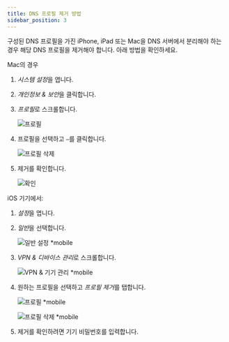 ```yaml
---
title: DNS 프로필 제거 방법
sidebar_position: 3
---
```


구성된 DNS 프로필을 가진 iPhone, iPad 또는 Mac을 DNS 서버에서 분리해야 하는 경우 해당 DNS 프로필을 제거해야 합니다. 아래 방법을 확인하세요.

Mac의 경우

1. *시스템 설정*을 엽니다.

1. *개인정보 & 보안*을 클릭합니다.

1. *프로필*로 스크롤합니다.

    ![프로필](https://cdn.adtidy.org/content/kb/dns/private/solving_problems/deleting-dns-profile/profiles.png)

1. 프로필을 선택하고 `–`를 클릭합니다.

    ![프로필 삭제](https://cdn.adtidy.org/content/kb/dns/private/solving_problems/deleting-dns-profile/delete.png)

1. 제거를 확인합니다.

    ![확인](https://cdn.adtidy.org/content/kb/dns/private/solving_problems/deleting-dns-profile/confirm.png)

iOS 기기에서:

1. *설정*을 엽니다.

1. *일반*을 선택합니다.

    ![일반 설정 *mobile](https://cdn.adtidy.org/content/kb/dns/private/solving_problems/deleting-dns-profile/general.jpeg)

1. *VPN & 디바이스 관리*로 스크롤합니다.

    ![VPN & 기기 관리 *mobile](https://cdn.adtidy.org/content/kb/dns/private/solving_problems/deleting-dns-profile/vpn.jpeg)

1. 원하는 프로필을 선택하고 *프로필 제거*를 탭합니다.

    ![프로필 *mobile](https://cdn.adtidy.org/content/kb/dns/private/solving_problems/deleting-dns-profile/profile.jpeg)

    ![프로필 삭제 *mobile](https://cdn.adtidy.org/content/kb/dns/private/solving_problems/deleting-dns-profile/remove.jpeg)

1. 제거를 확인하려면 기기 비밀번호를 입력합니다.
